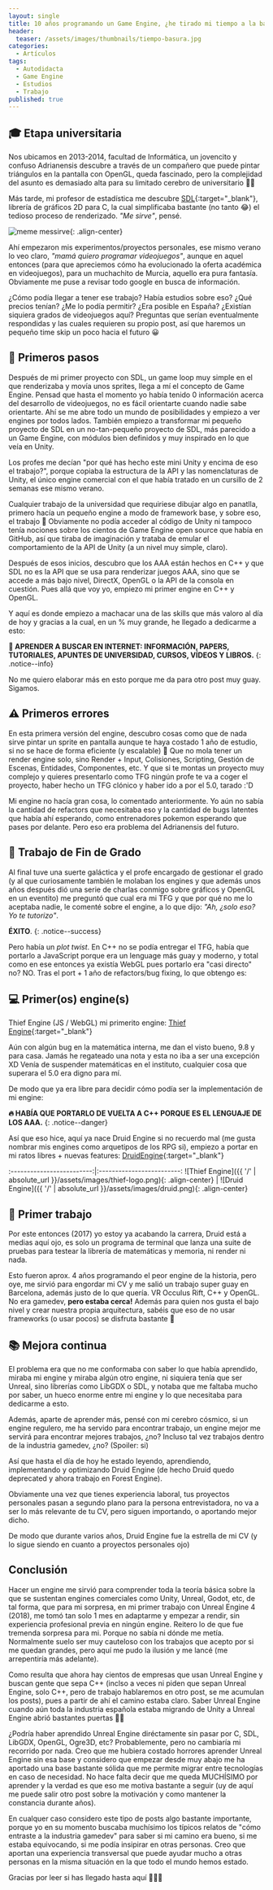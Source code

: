 ```yaml
---
layout: single
title: 10 años programando un Game Engine, ¿he tirado mi tiempo a la basura?
header:
  teaser: /assets/images/thumbnails/tiempo-basura.jpg
categories:
  - Artículos
tags:
  - Autodidacta
  - Game Engine
  - Estudios
  - Trabajo
published: true
---
```


## 🎓 Etapa universitaria

Nos ubicamos en 2013-2014, facultad de Informática, un jovencito <!--more--> y confuso Adrianensis descubre a través de un compañero que puede pintar triángulos en la pantalla con OpenGL, queda fascinado, pero la complejidad del asunto es demasiado alta para su limitado cerebro de universitario 🧠🔥

Más tarde, mi profesor de estadística me descubre [SDL](https://www.libsdl.org/){:target="_blank"}, librería de gráficos 2D para C, la cual simplificaba bastante (no tanto 😂) el tedioso proceso de renderizado. *"Me sirve"*, pensé.

![meme messirve](https://media.tenor.com/Hofn6Gv01poAAAAd/messirve-cool.gif){: .align-center}


Ahí empezaron mis experimentos/proyectos personales, ese mismo verano lo veo claro, *"mamá quiero programar videojuegos"*, aunque en aquel entonces (para que apreciemos cómo ha evolucionado la oferta académica en videojuegos), para un muchachito de Murcia, aquello era pura fantasía. Obviamente me puse a revisar todo google en busca de información.

¿Cómo podía llegar a tener ese trabajo? Había estudios sobre eso? ¿Qué precios tenían? ¿Me lo podía permitir? ¿Era posible en España? ¿Existían siquiera grados de videojuegos aquí? Preguntas que serían eventualmente respondidas y las cuales requieren su propio post, así que haremos un pequeño time skip un poco hacia el futuro 😀

## 👶 Primeros pasos

Después de mi primer proyecto con SDL, un game loop muy simple en el que renderizaba y movía unos sprites, llega a mí el concepto de Game Engine. Pensad que hasta el momento yo había tenido 0 información acerca del desarrollo de videojuegos, no es fácil orientarte cuando nadie sabe orientarte. Ahí se me abre todo un mundo de posibilidades y empiezo a ver engines por todos lados. También empiezo a transformar mi pequeño proyecto de SDL en un no-tan-pequeño proyecto de SDL, más parecido a un Game Engine, con módulos bien definidos y muy inspirado en lo que veía en Unity.

Los profes me decían "por qué has hecho este mini Unity y encima de eso el trabajo?", porque copiaba la estructura de la API y las nomenclaturas de Unity, el único engine comercial con el que había tratado en un cursillo de 2 semanas ese mismo verano.

Cualquier trabajo de la universidad que requiriese dibujar algo en panatlla, primero hacía un pequeño engine a modo de framework base, y sobre eso, el trabajo 🥴 Obviamente no podía acceder al código de Unity ni tampoco tenía nociones sobre los cientos de Game Engine open source que había en GitHub, así que tiraba de imaginación y trataba de emular el comportamiento de la API de Unity (a un nivel muy simple, claro).

Después de esos inicios, descubro que los AAA están hechos en C++ y que SDL no es la API que se usa para renderizar juegos AAA, sino que se accede a más bajo nivel, DirectX, OpenGL o la API de la consola en cuestión. Pues allá que voy yo, empiezo mi primer engine en C++ y OpenGL.

Y aquí es donde empiezo a machacar una de las skills que más valoro al día de hoy y gracias a la cual, en un % muy grande, he llegado a dedicarme a esto:

**🔎 APRENDER A BUSCAR EN INTERNET: INFORMACIÓN, PAPERS, TUTORIALES, APUNTES DE UNIVERSIDAD, CURSOS, VÍDEOS Y LIBROS.**
{: .notice--info}

No me quiero elaborar más en esto porque me da para otro post muy guay. Sigamos.

## ⚠️ Primeros errores

En esta primera versión del engine, descubro cosas como que de nada sirve pintar un sprite en pantalla aunque te haya costado 1 año de estudio, si no se hace de forma eficiente (y escalable) 🥲 Que no mola tener un render engine solo, sino Render + Input, Colisiones, Scripting, Gestión de Escenas, Entidades, Componentes, etc. Y que si te montas un proyecto muy complejo y quieres presentarlo como TFG ningún profe te va a coger el proyecto, haber hecho un TFG clónico y haber ido a por el 5.0, tarado :'D

Mi engine no hacía gran cosa, lo comentado anteriormente. Yo aún no sabía la cantidad de refactors que necesitaba eso y la cantidad de bugs latentes que había ahí esperando, como entrenadores pokemon esperando que pases por delante. Pero eso era problema del Adrianensis del futuro.

## 📃 Trabajo de Fin de Grado

Al final tuve una suerte galáctica y el profe encargado de gestionar el grado (y al que curiosamente también le molaban los engines y que además unos años después dió una serie de charlas conmigo sobre gráficos y OpenGL en un eventito) me preguntó que cual era mi TFG y que por qué no me lo aceptaba nadie, le comenté sobre el engine, a lo que dijo: *"Ah, ¿solo eso? Yo te tutorizo"*.

**ÉXITO**.
{: .notice--success}

Pero había un *plot twist*. En C++ no se podía entregar el TFG, había que portarlo a JavaScript porque era un lenguage más guay y moderno, y total como en ese entonces ya existía WebGL pues portarlo era "casi directo" no? NO. Tras el port + 1 año de refactors/bug fixing, lo que obtengo es:

## 💻 Primer(os) engine(s)

Thief Engine (JS / WebGL) mi primerito engine: [<i class="fab fa-fw fa-github-square" aria-hidden="true"></i><span class="label">Thief Engine</span>](https://github.com/adrianensis/ThiefEngine){:target="_blank"}

Aún con algún bug en la matemática interna, me dan el visto bueno, 9.8 y para casa. Jamás he regateado una nota y esta no iba a ser una excepción XD Venía de suspender matemáticas en el instituto, cualquier cosa que superara el 5.0 era digno para mí.

De modo que ya era libre para decidir cómo podía ser la implementación de mi engine:

**🔥 HABÍA QUE PORTARLO DE VUELTA A C++ PORQUE ES EL LENGUAJE DE LOS AAA.**
{: .notice--danger}

Así que eso hice, aquí ya nace Druid Engine si no recuerdo mal (me gusta nombrar mis engines como arquetipos de los RPG si), empiezo a portar en mi ratos libres + nuevas features: [<i class="fab fa-fw fa-github-square" aria-hidden="true"></i><span class="label">DruidEngine</span>](https://github.com/adrianensis/DruidEngine){:target="_blank"}

:-------------------------:|:-------------------------:
![Thief Engine]({{ '/' | absolute_url }}/assets/images/thief-logo.png){: .align-center} | ![Druid Engine]({{ '/' | absolute_url }}/assets/images/druid.png){: .align-center}

## 💼 Primer trabajo

Por este entonces (2017) yo estoy ya acabando la carrera, Druid está a medias aquí ojo, es solo un programa de terminal que lanza una suite de pruebas para testear la librería de matemáticas y memoria, ni render ni nada.

Esto fueron aprox. 4 años programando el peor engine de la historia, pero oye, me sirvió para engordar mi CV y me salió un trabajo super guay en Barcelona, además justo de lo que quería. VR Occulus Rift, C++ y OpenGL. No era gamedev, **pero estaba cerca!** Además para quien nos gusta el bajo nivel y crear nuestra propia arquitectura, sabéis que eso de no usar frameworks (o usar pocos) se disfruta bastante 🤖

## 📚 Mejora continua

El problema era que no me conformaba con saber lo que había aprendido, miraba mi engine y miraba algún otro engine, ni siquiera tenía que ser Unreal, sino librerías como LibGDX o SDL, y notaba que me faltaba mucho por saber, un hueco enorme entre mi engine y lo que necesitaba para dedicarme a esto.

Además, aparte de aprender más, pensé con mi cerebro cósmico, si un engine regulero, me ha servido para encontrar trabajo, un engine mejor me servirá para encontrar mejores trabajos, ¿no? Incluso tal vez trabajos dentro de la industria gamedev, ¿no? (Spoiler: si)


Así que hasta el día de hoy he estado leyendo, aprendiendo, implementando y optimizando Druid Engine (de hecho Druid quedo deprecated y ahora trabajo en Forest Engine).

Obviamente una vez que tienes experiencia laboral, tus proyectos personales pasan a segundo plano para la persona entrevistadora, no va a ser lo más relevante de tu CV, pero siguen importando, o aportando mejor dicho.

De modo que durante varios años, Druid Engine fue la estrella de mi CV (y lo sigue siendo en cuanto a proyectos personales ojo)

## Conclusión

Hacer un engine me sirvió para comprender toda la teoría básica sobre la que se sustentan engines comerciales como Unity, Unreal, Godot, etc, de tal forma, que para mi sorpresa, en mi primer trabajo con Unreal Engine 4 (2018), me tomó tan solo 1 mes en adaptarme y empezar a rendir, sin experiencia profesional previa en ningún engine. Reitero lo de que fue tremenda sorpresa para mi. Porque no sabía ni dónde me metía. Normalmente suelo ser muy cauteloso con los trabajos que acepto por si me quedan grandes, pero aquí me pudo la ilusión y me lancé (me arrepentiría más adelante).

Como resulta que ahora hay cientos de empresas que usan Unreal Engine y buscan gente que sepa C++ (inclso a veces ni piden que sepan Unreal Engine, solo C++, pero de trabajo hablaremos en otro post, se me acumulan los posts), pues a partir de ahí el camino estaba claro. Saber Unreal Engine cuando aún toda la industria española estaba migrando de Unity a Unreal Engine abrió bastantes puertas 👀🚪

¿Podría haber aprendido Unreal Engine diréctamente sin pasar por C, SDL, LibGDX, OpenGL, Ogre3D, etc? Probablemente, pero no cambiaría mi recorrido por nada. Creo que me hubiera costado horrores aprender Unreal Engine sin esa base y considero que empezar desde muy abajo me ha aportado una base bastante sólida que me permite migrar entre tecnologías en caso de necesidad. No hace falta decir que me queda MUCHÍSIMO por aprender y la verdad es que eso me motiva bastante a seguir (uy de aquí me puede salir otro post sobre la motivación y como mantener la constancia durante años).

En cualquer caso considero este tipo de posts algo bastante importante, porque yo en su momento buscaba muchísimo los típicos relatos de "cómo entraste a la industria gamedev" para saber si mi camino era bueno, si me estaba equivocando, si me podía insipirar en otras personas. Creo que aportan una experiencia transversal que puede ayudar mucho a otras personas en la misma situación en la que todo el mundo hemos estado.

Gracias por leer si has llegado hasta aquí 🙂👋💚
